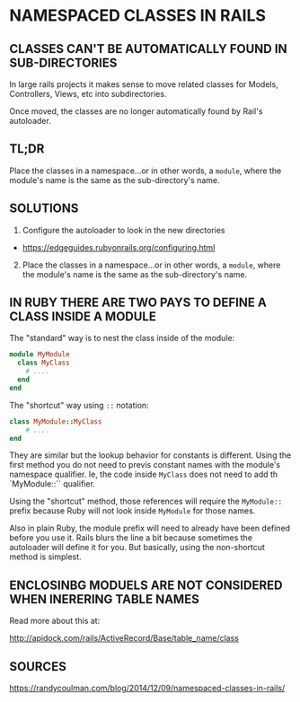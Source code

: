 NAMESPACED CLASSES IN RAILS
================================================================================


CLASSES CAN'T BE AUTOMATICALLY FOUND IN SUB-DIRECTORIES
--------------------------------------------------------------------------------

In large rails projects it makes sense to move related classes for Models,
Controllers, Views, etc into subdirectories.

Once moved, the classes are no longer automatically found by Rail's autoloader.


TL;DR
--------------------------------------------------------------------------------

Place the classes in a namespace...or in other words, a `module`, where the
module's name is the same as the sub-directory's name.


SOLUTIONS
--------------------------------------------------------------------------------


1. Configure the autoloader to look in the new directories
  - https://edgeguides.rubyonrails.org/configuring.html

2. Place the classes in a namespace...or in other words, a `module`, where the
   module's name is the same as the sub-directory's name.


IN RUBY THERE ARE TWO PAYS TO DEFINE A CLASS INSIDE A MODULE
--------------------------------------------------------------------------------

The "standard" way is to nest the class inside of the module:

```ruby
module MyModule
  class MyClass
    # ....
  end
end
```

The "shortcut" way using `::` notation:

```ruby
class MyModule::MyClass
    # ....
end
```

They are similar but the lookup behavior for constants is different. Using the
first method you do not need to previs constant names with the module's
namespace qualifier. Ie, the code inside `MyClass` does not need to add th
`MyModule::`` qualifier.

Using the "shortcut" method, those references will require the `MyModule::`
prefix because Ruby will not look inside `MyModule` for those names.

Also in plain Ruby, the module prefix will need to already have been defined
before you use it. Rails blurs the line a bit because sometimes the autoloader
will define it for you. But basically, using the non-shortcut method is
simplest.



ENCLOSINBG MODUELS ARE NOT CONSIDERED WHEN INERERING TABLE NAMES
--------------------------------------------------------------------------------

Read more about this at:

http://apidock.com/rails/ActiveRecord/Base/table_name/class


SOURCES
--------------------------------------------------------------------------------

https://randycoulman.com/blog/2014/12/09/namespaced-classes-in-rails/
